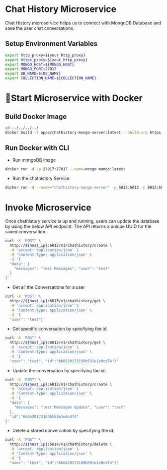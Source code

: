 # Chat History Microservice

Chat History microservice helps us to connect with MongoDB Database and save the user chat conversations.

## Setup Environment Variables

```bash
export http_proxy=${your_http_proxy}
export https_proxy=${your_http_proxy}
export MONGO_HOST=${MONGO_HOST}
export MONGO_PORT=27017
export DB_NAME=${DB_NAME}
export COLLECTION_NAME=${COLLECTION_NAME}
```

# 🚀Start Microservice with Docker

## Build Docker Image

```bash
cd ../../../../
docker build -t opea/chathistory-mongo-server:latest --build-arg https_proxy=$https_proxy --build-arg http_proxy=$http_proxy -f comps/chathistory/mongo/docker/Dockerfile .
```

## Run Docker with CLI

- Run mongoDB image

```bash
docker run -d -p 27017:27017 --name=mongo mongo:latest
```

- Run the chathistory Service

```bash
docker run -d --name="chathistory-mongo-server" -p 6013:6013 -p 6012:6012 -p 6014:6014 -e http_proxy=$http_proxy -e https_proxy=$https_proxy -e no_proxy=$no_proxy -e MONGO_HOST=${MONGO_HOST} -e MONGO_PORT=${MONGO_PORT} -e DB_NAME=${DB_NAME} -e COLLECTION_NAME=${COLLECTION_NAME} opea/chathistory-mongo-server:latest
```

# Invoke Microservice

Once chathistory service is up and running, users can update the database by using the below API endpoint. The API returns a unique UUID for the saved conversation.

```bash
curl -X 'POST' \
  http://${host_ip}:6012/v1/chathistory/create \
  -H 'accept: application/json' \
  -H 'Content-Type: application/json' \
  -d '{
  "data": {
    "messages": "test Messages", "user": "test"
  }
}'
```

- Get all the Conversations for a user

```bash
curl -X 'POST' \
  http://${host_ip}:6013/v1/chathistory/get \
  -H 'accept: application/json' \
  -H 'Content-Type: application/json' \
  -d '{
  "user": "test"}'
```

- Get specific conversation by specifying the id.

```bash
curl -X 'POST' \
  http://${host_ip}:6013/v1/chathistory/get \
  -H 'accept: application/json' \
  -H 'Content-Type: application/json' \
  -d '{
  "user": "test", "id":"668620173180b591e1e0cd74"}'
```

- Update the conversation by specifying the id.

```bash
curl -X 'POST' \
  http://${host_ip}:6012/v1/chathistory/create \
  -H 'accept: application/json' \
  -H 'Content-Type: application/json' \
  -d '{
  "data": {
    "messages": "test Messages Update", "user": "test"
  },
  "id":"668620173180b591e1e0cd74"
}'
```

- Delete a stored conversation by specifying the id.

```bash
curl -X 'POST' \
  http://${host_ip}:6014/v1/chathistory/delete \
  -H 'accept: application/json' \
  -H 'Content-Type: application/json' \
  -d '{
  "user": "test", "id":"668620173180b591e1e0cd74"}'
```
